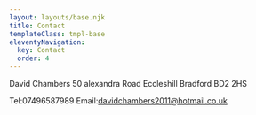 ```yaml
---
layout: layouts/base.njk
title: Contact
templateClass: tmpl-base
eleventyNavigation:
  key: Contact
  order: 4
---
```

David Chambers 
50 alexandra Road
Eccleshill 
Bradford
BD2 2HS

Tel:07496587989
Email:davidchambers2011@hotmail.co.uk